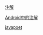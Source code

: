 [注解](https://github.com/whyalwaysmea/LearningNotes/blob/master/Java/%E6%B3%A8%E8%A7%A3.md)

[Android中的注解](https://github.com/whyalwaysmea/LearningNotes/blob/master/Android/Android%E4%B8%AD%E7%9A%84%E6%B3%A8%E8%A7%A3.md)

[javapoet](https://github.com/whyalwaysmea/LearningNotes/blob/master/Java/JavaPoet.md)
